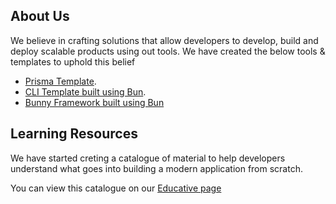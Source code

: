 
## About Us

We believe in crafting solutions that allow developers to develop, build and deploy scalable products using out tools. We have created the below tools & templates to uphold this belief

- [Prisma Template](#).
- [CLI Template built using Bun](#).
- [Bunny Framework built using Bun](#)

## Learning Resources

We have started creting a catalogue of material to help developers understand what goes into building a modern application from scratch.

You can view this catalogue on our [Educative page](#)
